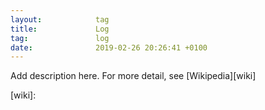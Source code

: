 ```yaml
---
layout:            tag
title:             Log
tag:               log
date:              2019-02-26 20:26:41 +0100
---
```


Add description here.
For more detail, see [Wikipedia][wiki]

[wiki]:
